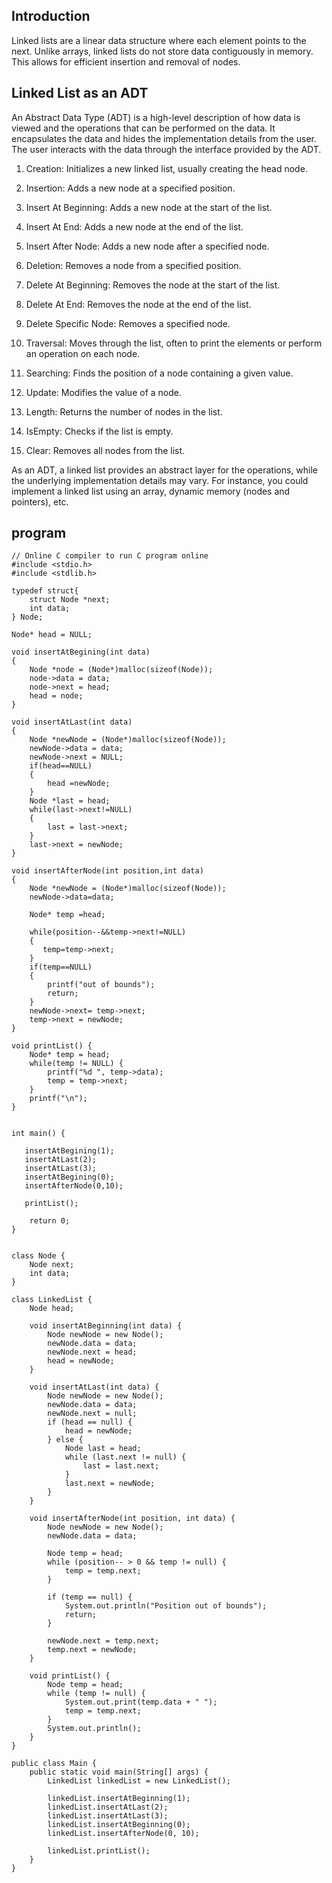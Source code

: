 ## Introduction

Linked lists are a linear data structure where each element points to the next. Unlike arrays, linked lists do not store data contiguously in memory. This allows for efficient insertion and removal of nodes.


## Linked List as an ADT
An Abstract Data Type (ADT) is a high-level description of how data is viewed and the operations that can be performed on the data. It encapsulates the data and hides the implementation details from the user. The user interacts with the data through the interface provided by the ADT.

1. Creation: Initializes a new linked list, usually creating the head node.

2. Insertion: Adds a new node at a specified position.

3. Insert At Beginning: Adds a new node at the start of the list.
4. Insert At End: Adds a new node at the end of the list.
5. Insert After Node: Adds a new node after a specified node.
6. Deletion: Removes a node from a specified position.

7. Delete At Beginning: Removes the node at the start of the list.
8. Delete At End: Removes the node at the end of the list.
9. Delete Specific Node: Removes a specified node.
10. Traversal: Moves through the list, often to print the elements or perform an operation on each node.

11. Searching: Finds the position of a node containing a given value.

12. Update: Modifies the value of a node.

13. Length: Returns the number of nodes in the list.

14. IsEmpty: Checks if the list is empty.

15. Clear: Removes all nodes from the list.

As an ADT, a linked list provides an abstract layer for the operations, while the underlying implementation details may vary. For instance, you could implement a linked list using an array, dynamic memory (nodes and pointers), etc.


## program 

```
// Online C compiler to run C program online
#include <stdio.h>
#include <stdlib.h>

typedef struct{
    struct Node *next;
    int data;
} Node;

Node* head = NULL;

void insertAtBegining(int data)
{
    Node *node = (Node*)malloc(sizeof(Node));
    node->data = data;
    node->next = head;
    head = node;
}

void insertAtLast(int data)
{
    Node *newNode = (Node*)malloc(sizeof(Node));
    newNode->data = data;
    newNode->next = NULL;
    if(head==NULL)
    {
        head =newNode;
    }
    Node *last = head;
    while(last->next!=NULL)
    {
        last = last->next;
    }
    last->next = newNode;
}

void insertAfterNode(int position,int data)
{
    Node *newNode = (Node*)malloc(sizeof(Node));
    newNode->data=data;
    
    Node* temp =head;
    
    while(position--&&temp->next!=NULL)
    {
       temp=temp->next; 
    }
    if(temp==NULL)
    {
        printf("out of bounds");
        return;
    }
    newNode->next= temp->next;
    temp->next = newNode;
}

void printList() {
    Node* temp = head;
    while(temp != NULL) {
        printf("%d ", temp->data);
        temp = temp->next;
    }
    printf("\n");
}


int main() {
   
   insertAtBegining(1);
   insertAtLast(2);
   insertAtLast(3);
   insertAtBegining(0);
   insertAfterNode(0,10);
   
   printList();

    return 0;
}


```

```
class Node {
    Node next;
    int data;
}

class LinkedList {
    Node head;

    void insertAtBeginning(int data) {
        Node newNode = new Node();
        newNode.data = data;
        newNode.next = head;
        head = newNode;
    }

    void insertAtLast(int data) {
        Node newNode = new Node();
        newNode.data = data;
        newNode.next = null;
        if (head == null) {
            head = newNode;
        } else {
            Node last = head;
            while (last.next != null) {
                last = last.next;
            }
            last.next = newNode;
        }
    }

    void insertAfterNode(int position, int data) {
        Node newNode = new Node();
        newNode.data = data;
        
        Node temp = head;
        while (position-- > 0 && temp != null) {
            temp = temp.next;
        }
        
        if (temp == null) {
            System.out.println("Position out of bounds");
            return;
        }
        
        newNode.next = temp.next;
        temp.next = newNode;
    }

    void printList() {
        Node temp = head;
        while (temp != null) {
            System.out.print(temp.data + " ");
            temp = temp.next;
        }
        System.out.println();
    }
}

public class Main {
    public static void main(String[] args) {
        LinkedList linkedList = new LinkedList();

        linkedList.insertAtBeginning(1);
        linkedList.insertAtLast(2);
        linkedList.insertAtLast(3);
        linkedList.insertAtBeginning(0);
        linkedList.insertAfterNode(0, 10);

        linkedList.printList();
    }
}


```